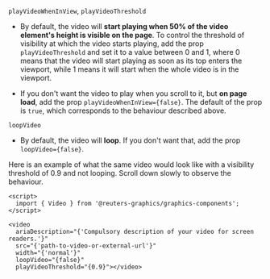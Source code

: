 `playVideoWhenInView`, `playVideoThreshold`

- By default, the video will **start playing when 50% of the video element's height is visible on the page**.
  To control the threshold of visibility at which the video starts playing, add the prop `playVideoThreshold` and set it to a value between 0 and 1,
  where 0 means that the video will start playing as soon as its top enters the viewport, while 1 means it will start when the whole video is in the viewport.

- If you don't want the video to play when you scroll to it, but **on page load**, add the prop `playVideoWhenInView={false}`. The default of the prop is `true`,
  which corresponds to the behaviour described above.

`loopVideo`

- By default, the video will **loop**. If you don't want that, add the prop `loopVideo={false}`.

Here is an example of what the same video would look like with a visibility threshold of 0.9 and not looping. Scroll down slowly to observe the behaviour.

```svelte
<script>
  import { Video } from '@reuters-graphics/graphics-components';
</script>

<video
  ariaDescription="{'Compulsory description of your video for screen readers.'}"
  src="{'path-to-video-or-external-url'}"
  width="{'normal'}"
  loopVideo="{false}"
  playVideoThreshold="{0.9}"></video>
```
